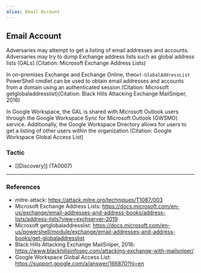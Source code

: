 ```yaml
---
alias: Email Account
---
```


## Email Account

Adversaries may attempt to get a listing of email addresses and accounts. Adversaries may try to dump Exchange address lists such as global address lists (GALs).(Citation: Microsoft Exchange Address Lists)

In on-premises Exchange and Exchange Online, the<code>Get-GlobalAddressList</code> PowerShell cmdlet can be used to obtain email addresses and accounts from a domain using an authenticated session.(Citation: Microsoft getglobaladdresslist)(Citation: Black Hills Attacking Exchange MailSniper, 2016)

In Google Workspace, the GAL is shared with Microsoft Outlook users through the Google Workspace Sync for Microsoft Outlook (GWSMO) service. Additionally, the Google Workspace Directory allows for users to get a listing of other users within the organization.(Citation: Google Workspace Global Access List)


### Tactic

- [[Discovery]] (TA0007)


---
### References

- mitre-attack: https://attack.mitre.org/techniques/T1087/003
- Microsoft Exchange Address Lists: https://docs.microsoft.com/en-us/exchange/email-addresses-and-address-books/address-lists/address-lists?view=exchserver-2019
- Microsoft getglobaladdresslist: https://docs.microsoft.com/en-us/powershell/module/exchange/email-addresses-and-address-books/get-globaladdresslist
- Black Hills Attacking Exchange MailSniper, 2016: https://www.blackhillsinfosec.com/attacking-exchange-with-mailsniper/
- Google Workspace Global Access List: https://support.google.com/a/answer/166870?hl=en
